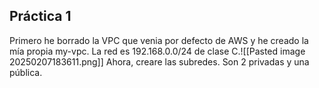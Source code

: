 ## Práctica 1
Primero he borrado la VPC que venia por defecto de AWS y he creado la mía propia my-vpc. La red es 192.168.0.0/24 de clase C.![[Pasted image 20250207183611.png]]
Ahora, creare las subredes. Son 2 privadas y una pública.
